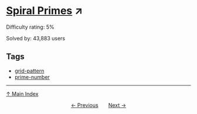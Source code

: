 # [Spiral Primes](https://projecteuler.net/problem=58) ↗️

Difficulty rating: 5%

Solved by: 43,883 users
## Tags

- [grid-pattern](../tags/grid-pattern.md)
- [prime-number](../tags/prime-number.md)



---

[↑ Main Index](../README.md)


<div align=center><a href='57.md'>← Previous</a> &nbsp;&nbsp; &nbsp;&nbsp;  <a href='59.md'>Next →</a></div>
